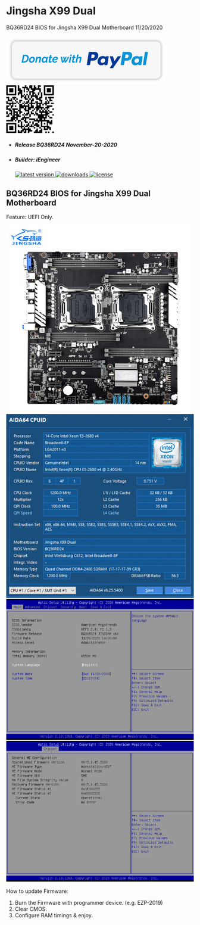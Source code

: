 # Jingsha X99 Dual
BQ36RD24 BIOS for Jingsha X99 Dual Motherboard 11/20/2020

<a href="https://www.paypal.com/donate?hosted_button_id=ASF2H5CU95MUQ">
  <img src="https://raw.githubusercontent.com/BIOS-iEngineer/PNG/main/PayPal.png" alt="Donate with PayPal" />
</a>
<a href="https://www.paypal.com/donate?hosted_button_id=ASF2H5CU95MUQ">
  <img src="https://raw.githubusercontent.com/BIOS-iEngineer/PNG/main/QR-PayPal.png" alt="Donate with PayPal" />
</a>

* ##### Release BQ36RD24 November-20-2020
* ##### Builder: iEngineer
    <a href="https://github.com/BIOS-iEngineer/Jingsha-X99-Dual/releases/latest">
        <img src="https://img.shields.io/github/release/BIOS-iEngineer/Jingsha-X99-Dual.svg?color=silver&style=for-the-badge&logo=appveyor" alt="latest version"/>
    </a>
    <a href="https://github.com/BIOS-iEngineer/Jingsha-X99-Dual/releases">
        <img src="https://img.shields.io/github/downloads/BIOS-iEngineer/Jingsha-X99-Dual/total.svg?color=silver&style=for-the-badge&logo=appveyor" alt="downloads"/>
    </a>
    <a href="https://github.com/BIOS-iEngineer/Jingsha-X99-Dual/blob/master/License">
        <img src="https://img.shields.io/github/license/BIOS-iEngineer/Jingsha-X99-Dual.svg?style=for-the-badge&logo=appveyor" alt="license"/>
    </a>

## BQ36RD24 BIOS for Jingsha X99 Dual Motherboard
Feature: UEFI Only.

<img src="https://raw.githubusercontent.com/BIOS-iEngineer/PNG/main/BQ36RD24.PNG" alt="Jingsha X99 Dual BQ36RD24 BIOS" />
<img src="https://raw.githubusercontent.com/BIOS-iEngineer/PNG/main/BQ36RD24-01.png" alt="Jingsha X99 Dual BQ36RD24 BIOS" />
<img src="https://raw.githubusercontent.com/BIOS-iEngineer/PNG/main/BQ36RD24-02.png" alt="Jingsha X99 Dual BQ36RD24 BIOS" />
<img src="https://raw.githubusercontent.com/BIOS-iEngineer/PNG/main/BQ36RD24-03.png" alt="Jingsha X99 Dual BQ36RD24 BIOS" />

How to update Firmware:

   1) Burn the Firmware with programmer device. (e.g. EZP-2019)
   2) Clear CMOS.
   3) Configure RAM timings & enjoy.
